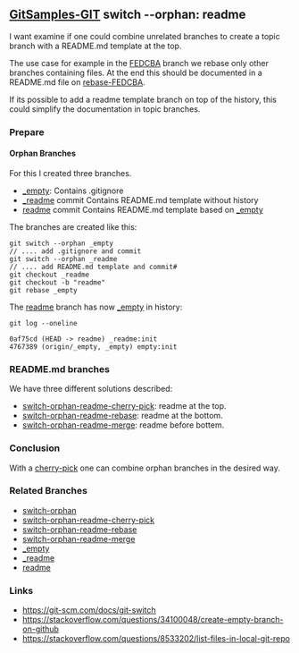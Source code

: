 ## [GitSamples-GIT](../../tree/master) switch --orphan: readme

I want examine if one could combine unrelated branches to create a topic branch
with a README.md template at the top.

The use case for example in the [FEDCBA](../../tree/FEDCBA) branch we rebase only other branches containing files. At the 
end this should be documented in a README.md file on [rebase-FEDCBA](../../tree/rebase-FEDCBA).

If its possible to add a readme template branch on top of the history, 
this could simplify the documentation in topic branches.

### Prepare

#### Orphan Branches
For this I created three branches.
* [_empty](../../tree/_empty): Contains .gitignore
* [_readme](../../tree/_readme) commit Contains README.md template without history
* [readme](../../tree/readme) commit Contains README.md template based on [_empty](../../tree/_empty)

The branches are created like this:    

    git switch --orphan _empty
    // .... add .gitignore and commit
    git switch --orphan _readme
    // .... add README.md template and commit#
    git checkout _readme
    git checkout -b "readme"
    git rebase _empty

The [readme](../../tree/readme) branch has now [_empty](../../tree/_empty) in history: 

    git log --oneline

    0af75cd (HEAD -> readme) _readme:init
    4767389 (origin/_empty, _empty) empty:init

### README.md branches

We have three different solutions described: 

* [switch-orphan-readme-cherry-pick](../../tree/switch-orphan-readme-cherry-pick): readme at the top.
* [switch-orphan-readme-rebase](../../tree/switch-orphan-readme-rebase): readme at the bottom.
* [switch-orphan-readme-merge](../../tree/switch-orphan-readme-merge): readme before bottem.



### Conclusion
With a [cherry-pick](../../tree/switch-orphan-readme-cherry-pick) one can combine orphan branches in the desired way. 

### Related Branches
* [switch-orphan](../../tree/switch-orphan)
* [switch-orphan-readme-cherry-pick](../../tree/switch-orphan-readme-cherry-pick)
* [switch-orphan-readme-rebase](../../tree/switch-orphan-readme-rebase)
* [switch-orphan-readme-merge](../../tree/switch-orphan-readme-merge)
* [_empty](../../tree/_empty)
* [_readme](../../tree/_readme)
* [readme](../../tree/readme)

### Links
* https://git-scm.com/docs/git-switch
* https://stackoverflow.com/questions/34100048/create-empty-branch-on-github
* https://stackoverflow.com/questions/8533202/list-files-in-local-git-repo